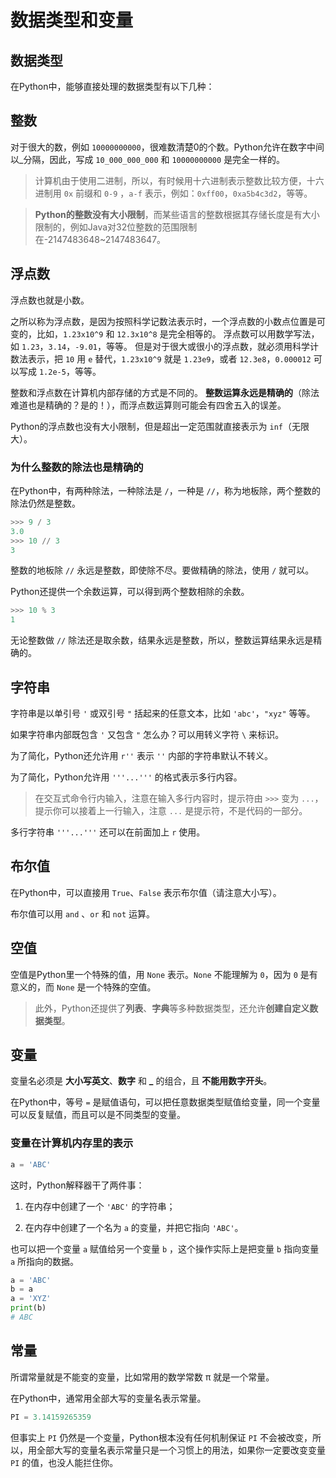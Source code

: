 # 数据类型和变量

## 数据类型

在Python中，能够直接处理的数据类型有以下几种：

## 整数

对于很大的数，例如 `10000000000`，很难数清楚0的个数。Python允许在数字中间以_分隔，因此，写成 `10_000_000_000` 和 `10000000000` 是完全一样的。

> 计算机由于使用二进制，所以，有时候用十六进制表示整数比较方便，十六进制用 `0x` 前缀和 `0-9` ，`a-f` 表示，例如：`0xff00`，`0xa5b4c3d2`，等等。

> **Python的整数没有大小限制**，而某些语言的整数根据其存储长度是有大小限制的，例如Java对32位整数的范围限制在-2147483648~2147483647。

## 浮点数

浮点数也就是小数。

之所以称为浮点数，是因为按照科学记数法表示时，一个浮点数的小数点位置是可变的，比如，`1.23x10^9` 和 `12.3x10^8` 是完全相等的。
浮点数可以用数学写法，如 `1.23`，`3.14`，`-9.01`，等等。
但是对于很大或很小的浮点数，就必须用科学计数法表示，把 `10` 用 `e` 替代，`1.23x10^9` 就是 `1.23e9`，或者 `12.3e8`，`0.000012` 可以写成 `1.2e-5`，等等。

整数和浮点数在计算机内部存储的方式是不同的。
**整数运算永远是精确的**（除法难道也是精确的？是的！），而浮点数运算则可能会有四舍五入的误差。

Python的浮点数也没有大小限制，但是超出一定范围就直接表示为 `inf`（无限大）。

### 为什么整数的除法也是精确的

在Python中，有两种除法，一种除法是 `/`，一种是 `//`，称为地板除，两个整数的除法仍然是整数。

```python
>>> 9 / 3
3.0
>>> 10 // 3
3
```

整数的地板除 `//` 永远是整数，即使除不尽。要做精确的除法，使用 `/` 就可以。

Python还提供一个余数运算，可以得到两个整数相除的余数。

```python
>>> 10 % 3
1
```

无论整数做 `//` 除法还是取余数，结果永远是整数，所以，整数运算结果永远是精确的。

## 字符串

字符串是以单引号 `'` 或双引号 `"` 括起来的任意文本，比如 `'abc'`，`"xyz"` 等等。

如果字符串内部既包含 `'` 又包含 `"` 怎么办？可以用转义字符 `\` 来标识。

为了简化，Python还允许用 `r''` 表示 `''` 内部的字符串默认不转义。

为了简化，Python允许用 `'''...'''` 的格式表示多行内容。

> 在交互式命令行内输入，注意在输入多行内容时，提示符由 `>>>` 变为 `...`，提示你可以接着上一行输入，注意 `...` 是提示符，不是代码的一部分。

多行字符串 `'''...'''` 还可以在前面加上 `r` 使用。

## 布尔值

在Python中，可以直接用 `True`、`False` 表示布尔值（请注意大小写）。

布尔值可以用 `and` 、`or` 和 `not` 运算。

## 空值

空值是Python里一个特殊的值，用 `None` 表示。`None` 不能理解为 `0`，因为 `0` 是有意义的，而 `None` 是一个特殊的空值。

> 此外，Python还提供了**列表**、**字典**等多种数据类型，还允许**创建自定义数据类型**。

## 变量

变量名必须是 **大小写英文**、**数字** 和 **_** 的组合，且 **不能用数字开头**。

在Python中，等号 `=` 是赋值语句，可以把任意数据类型赋值给变量，同一个变量可以反复赋值，而且可以是不同类型的变量。

### 变量在计算机内存里的表示

```python
a = 'ABC'
```

这时，Python解释器干了两件事：

1. 在内存中创建了一个 `'ABC'` 的字符串；

2. 在内存中创建了一个名为 `a` 的变量，并把它指向 `'ABC'`。

也可以把一个变量 `a` 赋值给另一个变量 `b` ，这个操作实际上是把变量 `b` 指向变量 `a` 所指向的数据。

```python
a = 'ABC'
b = a
a = 'XYZ'
print(b) 
# ABC
```

## 常量

所谓常量就是不能变的变量，比如常用的数学常数 π 就是一个常量。

在Python中，通常用全部大写的变量名表示常量。

```python
PI = 3.14159265359
```

但事实上 `PI` 仍然是一个变量，Python根本没有任何机制保证 `PI` 不会被改变，所以，用全部大写的变量名表示常量只是一个习惯上的用法，如果你一定要改变变量 `PI` 的值，也没人能拦住你。
